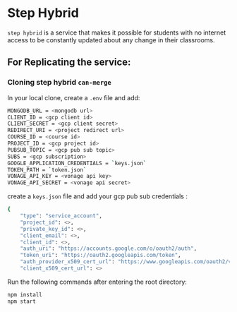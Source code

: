 # Step Hybrid

`step hybrid` is a service that makes it possible for students with no internet access to be constantly updated about any change in their classrooms.

## For Replicating the service:

### Cloning step hybrid `can-merge`

In your local clone, create a `.env` file and add:

```bash
MONGODB_URL = <mongodb url>
CLIENT_ID = <gcp client id>
CLIENT_SECRET = <gcp client secret>
REDIRECT_URI = <project redirect url>
COURSE_ID = <course id>
PROJECT_ID = <gcp project id>
PUBSUB_TOPIC = <gcp pub sub topic>
SUBS = <gcp subscription>
GOOGLE_APPLICATION_CREDENTIALS = `keys.json`
TOKEN_PATH = `token.json`
VONAGE_API_KEY = <vonage api key>
VONAGE_API_SECRET = <vonage api secret>
```

create a `keys.json` file and add your gcp pub sub credentials :

```bash
{
    "type": "service_account",
    "project_id": <>,
    "private_key_id": <>,
    "client_email": <>,
    "client_id": <>,
    "auth_uri": "https://accounts.google.com/o/oauth2/auth",
    "token_uri": "https://oauth2.googleapis.com/token",
    "auth_provider_x509_cert_url": "https://www.googleapis.com/oauth2/v1/certs",
    "client_x509_cert_url": <>
```

Run the following commands after entering the root directory:

```bash
npm install
npm start
```
